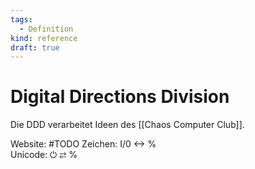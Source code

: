 ```yaml
---
tags:
  - Definition
kind: reference
draft: true
---
```

# Digital Directions Division

Die DDD verarbeitet Ideen des [[Chaos Computer Club]].

Website: #TODO 
Zeichen: I/0 <-> %\
Unicode: ⏻ ⇄ %